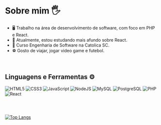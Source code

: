 # Sobre mim 🖐

- :desktop_computer:	Trabalho na área de desenvolvimento de software, com foco em PHP e React.
- :open_book:	Atualmente, estou estudando mais afundo sobre React.
- :closed_book:	Curso Engenharia de Software na Catolica SC.
- :soccer:	Gosto de viajar, jogar video game e futebol.

<br/>

## Linguagens e Ferramentas ⚙️

![HTML5](https://img.shields.io/badge/HTML5-E34F26?style=for-the-badge&logo=html5&logoColor=white)
![CSS3](https://img.shields.io/badge/CSS3-1572B6?style=for-the-badge&logo=css3&logoColor=white)
![JavaScript](https://img.shields.io/badge/JavaScript-F7DF1E?style=for-the-badge&logo=javascript&logoColor=black)
![NodeJS](https://img.shields.io/badge/node.js-6DA55F?style=for-the-badge&logo=node.js&logoColor=white)
![MySQL](https://img.shields.io/badge/MySQL-00000F?style=for-the-badge&logo=mysql&logoColor=white)
![PostgreSQL](https://img.shields.io/badge/postgresql-4169e1?style=for-the-badge&logo=postgresql&logoColor=white)
![PHP](https://img.shields.io/badge/PHP-777BB4?style=for-the-badge&logo=php&logoColor=white)
![React](https://img.shields.io/badge/React-20232A?style=for-the-badge&logo=react&logoColor=61DAFB)

<br/>

##
[![Top Langs](https://github-readme-stats.vercel.app/api/top-langs/?username=humberto-peres&layout=donut)](https://github.com/humberto-peres/github-readme-stats&theme=transparent)
